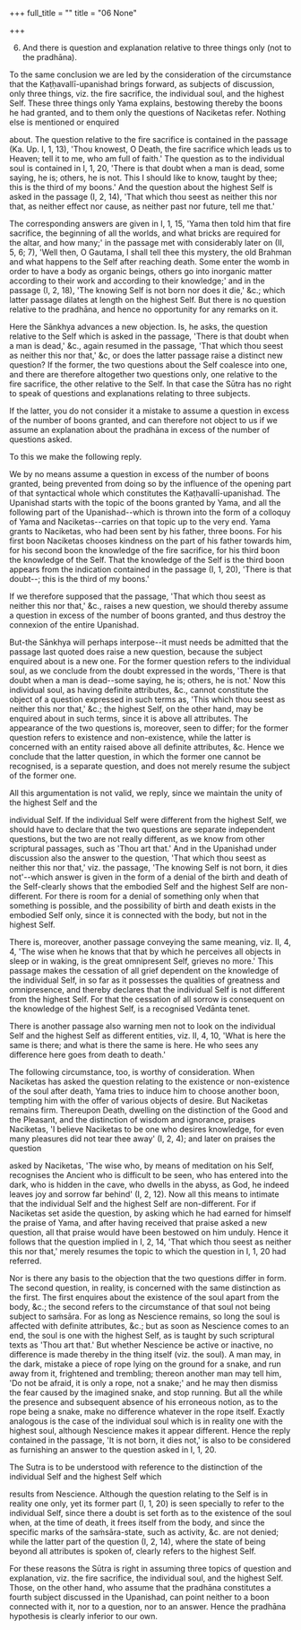 +++
full_title = ""
title = "06 None"

+++


6. And there is question and explanation relative to three things only (not to the pradhāna).

To the same conclusion we are led by the consideration of the circumstance that the Kaṭḥavallī-upanishad brings forward, as subjects of discussion, only three things, viz. the fire sacrifice, the individual soul, and the highest Self. These three things only Yama explains, bestowing thereby the boons he had granted, and to them only the questions of Naciketas refer. Nothing else is mentioned or enquired

about. The question relative to the fire sacrifice is contained in the passage (Ka. Up. I, 1, 13), 'Thou knowest, O Death, the fire sacrifice which leads us to Heaven; tell it to me, who am full of faith.' The question as to the individual soul is contained in I, 1, 20, 'There is that doubt when a man is dead, some saying, he is; others, he is not. This I should like to know, taught by thee; this is the third of my boons.' And the question about the highest Self is asked in the passage (I, 2, 14), 'That which thou seest as neither this nor that, as neither effect nor cause, as neither past nor future, tell me that.'

The corresponding answers are given in I, 1, 15, 'Yama then told him that fire sacrifice, the beginning of all the worlds, and what bricks are required for the altar, and how many;' in the passage met with considerably later on (II, 5, 6; 7), 'Well then, O Gautama, I shall tell thee this mystery, the old Brahman and what happens to the Self after reaching death. Some enter the womb in order to have a body as organic beings, others go into inorganic matter according to their work and according to their knowledge;' and in the passage (I, 2, 18), 'The knowing Self is not born nor does it die,' &c.; which latter passage dilates at length on the highest Self. But there is no question relative to the pradhāna, and hence no opportunity for any remarks on it.

Here the Sānkhya advances a new objection. Is, he asks, the question relative to the Self which is asked in the passage, 'There is that doubt when a man is dead,' &c., again resumed in the passage, 'That which thou seest as neither this nor that,' &c, or does the latter passage raise a distinct new question? If the former, the two questions about the Self coalesce into one, and there are therefore altogether two questions only, one relative to the fire sacrifice, the other relative to the Self. In that case the Sūtra has no right to speak of questions and explanations relating to three subjects.

If the latter, you do not consider it a mistake to assume a question in excess of the number of boons granted, and can therefore not object to us if we assume an explanation about the pradhāna in excess of the number of questions asked.

To this we make the following reply.

We by no means assume a question in excess of the number of boons granted, being prevented from doing so by the influence of the opening part of that syntactical whole which constitutes the Kaṭḥavallī-upanishad. The Upanishad starts with the topic of the boons granted by Yama, and all the following part of the Upanishad--which is thrown into the form of a colloquy of Yama and Naciketas--carries on that topic up to the very end. Yama grants to Naciketas, who had been sent by his father, three boons. For his first boon Naciketas chooses kindness on the part of his father towards him, for his second boon the knowledge of the fire sacrifice, for his third boon the knowledge of the Self. That the knowledge of the Self is the third boon appears from the indication contained in the passage (I, 1, 20), 'There is that doubt--; this is the third of my boons.'

If we therefore supposed that the passage, 'That which thou seest as neither this nor that,' &c., raises a new question, we should thereby assume a question in excess of the number of boons granted, and thus destroy the connexion of the entire Upanishad.

But-the Sānkhya will perhaps interpose--it must needs be admitted that the passage last quoted does raise a new question, because the subject enquired about is a new one. For the former question refers to the individual soul, as we conclude from the doubt expressed in the words, 'There is that doubt when a man is dead--some saying, he is; others, he is not.' Now this individual soul, as having definite attributes, &c., cannot constitute the object of a question expressed in such terms as, 'This which thou seest as neither this nor that,' &c.; the highest Self, on the other hand, may be enquired about in such terms, since it is above all attributes. The appearance of the two questions is, moreover, seen to differ; for the former question refers to existence and non-existence, while the latter is concerned with an entity raised above all definite attributes, &c. Hence we conclude that the latter question, in which the former one cannot be recognised, is a separate question, and does not merely resume the subject of the former one.

All this argumentation is not valid, we reply, since we maintain the unity of the highest Self and the

individual Self. If the individual Self were different from the highest Self, we should have to declare that the two questions are separate independent questions, but the two are not really different, as we know from other scriptural passages, such as 'Thou art that.' And in the Upanishad under discussion also the answer to the question, 'That which thou seest as neither this nor that,' viz. the passage, 'The knowing Self is not born, it dies not'--which answer is given in the form of a denial of the birth and death of the Self-clearly shows that the embodied Self and the highest Self are non-different. For there is room for a denial of something only when that something is possible, and the possibility of birth and death exists in the embodied Self only, since it is connected with the body, but not in the highest Self.

There is, moreover, another passage conveying the same meaning, viz. II, 4, 4, 'The wise when he knows that that by which he perceives all objects in sleep or in waking, is the great omnipresent Self, grieves no more.' This passage makes the cessation of all grief dependent on the knowledge of the individual Self, in so far as it possesses the qualities of greatness and omnipresence, and thereby declares that the individual Self is not different from the highest Self. For that the cessation of all sorrow is consequent on the knowledge of the highest Self, is a recognised Vedānta tenet.

There is another passage also warning men not to look on the individual Self and the highest Self as different entities, viz. II, 4, 10, 'What is here the same is there; and what is there the same is here. He who sees any difference here goes from death to death.'

The following circumstance, too, is worthy of consideration. When Naciketas has asked the question relating to the existence or non-existence of the soul after death, Yama tries to induce him to choose another boon, tempting him with the offer of various objects of desire. But Naciketas remains firm. Thereupon Death, dwelling on the distinction of the Good and the Pleasant, and the distinction of wisdom and ignorance, praises Naciketas, 'I believe Naciketas to be one who desires knowledge, for even many pleasures did not tear thee away' (I, 2, 4); and later on praises the question

asked by Naciketas, 'The wise who, by means of meditation on his Self, recognises the Ancient who is difficult to be seen, who has entered into the dark, who is hidden in the cave, who dwells in the abyss, as God, he indeed leaves joy and sorrow far behind' (I, 2, 12). Now all this means to intimate that the individual Self and the highest Self are non-different. For if Naciketas set aside the question, by asking which he had earned for himself the praise of Yama, and after having received that praise asked a new question, all that praise would have been bestowed on him unduly. Hence it follows that the question implied in I, 2, 14, 'That which thou seest as neither this nor that,' merely resumes the topic to which the question in I, 1, 20 had referred.

Nor is there any basis to the objection that the two questions differ in form. The second question, in reality, is concerned with the same distinction as the first. The first enquires about the existence of the soul apart from the body, &c.; the second refers to the circumstance of that soul not being subject to saṁsāra. For as long as Nescience remains, so long the soul is affected with definite attributes, &c.; but as soon as Nescience comes to an end, the soul is one with the highest Self, as is taught by such scriptural texts as 'Thou art that.' But whether Nescience be active or inactive, no difference is made thereby in the thing itself (viz. the soul). A man may, in the dark, mistake a piece of rope lying on the ground for a snake, and run away from it, frightened and trembling; thereon another man may tell him, 'Do not be afraid, it is only a rope, not a snake;' and he may then dismiss the fear caused by the imagined snake, and stop running. But all the while the presence and subsequent absence of his erroneous notion, as to the rope being a snake, make no difference whatever in the rope itself. Exactly analogous is the case of the individual soul which is in reality one with the highest soul, although Nescience makes it appear different. Hence the reply contained in the passage, 'It is not born, it dies not,' is also to be considered as furnishing an answer to the question asked in I, 1, 20.

The Sutra is to be understood with reference to the distinction of the individual Self and the highest Self which

results from Nescience. Although the question relating to the Self is in reality one only, yet its former part (I, 1, 20) is seen specially to refer to the individual Self, since there a doubt is set forth as to the existence of the soul when, at the time of death, it frees itself from the body, and since the specific marks of the saṁsāra-state, such as activity, &c. are not denied; while the latter part of the question (I, 2, 14), where the state of being beyond all attributes is spoken of, clearly refers to the highest Self.

For these reasons the Sūtra is right in assuming three topics of question and explanation, viz. the fire sacrifice, the individual soul, and the highest Self. Those, on the other hand, who assume that the pradhāna constitutes a fourth subject discussed in the Upanishad, can point neither to a boon connected with it, nor to a question, nor to an answer. Hence the pradhāna hypothesis is clearly inferior to our own.

